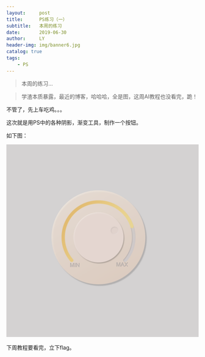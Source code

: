 ```yaml
---
layout:     post
title:      PS练习（一）
subtitle:   本周的练习
date:       2019-06-30
author:     LY
header-img: img/banner6.jpg
catalog: true
tags:
    - PS
---
```


> 本周的练习... 

> 学渣本质暴露，最近的博客，哈哈哈，全是图，这周AI教程也没看完，跪！

不管了，先上车吃鸡。。。

这次就是用PS中的各种阴影，渐变工具，制作一个按钮。

如下图：

![](/img/2019070701.png)

下周教程要看完，立下flag。








